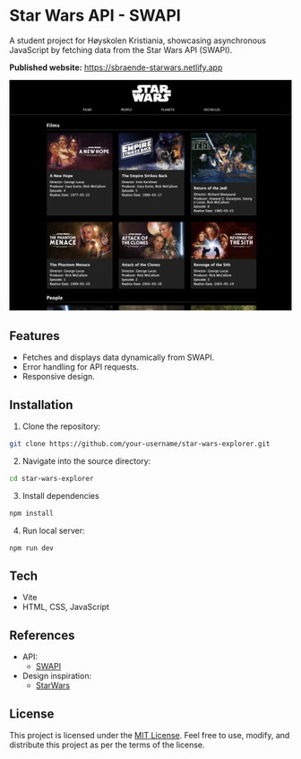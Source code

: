 # Star Wars API - SWAPI

A student project for Høyskolen Kristiania, showcasing asynchronous JavaScript by fetching data from the Star Wars API (SWAPI).

**Published website:** https://sbraende-starwars.netlify.app

![screenshot webpage](public/assets/images/screenshots/screenshot.png)

## Features

- Fetches and displays data dynamically from SWAPI.
- Error handling for API requests.
- Responsive design.

## Installation

1. Clone the repository:

```bash
git clone https://github.com/your-username/star-wars-explorer.git
```

2. Navigate into the source directory:

```bash
cd star-wars-explorer
```

3. Install dependencies

```bash
npm install
```

4. Run local server:

```bash
npm run dev
```

## Tech

- Vite
- HTML, CSS, JavaScript

## References

- API:
  - [SWAPI](https://swapi.dev/)
- Design inspiration:
  - [StarWars](https://www.starwars.com/)

## License

This project is licensed under the [MIT License](./LICENSE). Feel free to use, modify, and distribute this project as per the terms of the license.
